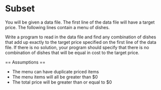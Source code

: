 Subset
======

You will be given a data file. The first line of the data file will have a target price. The following lines contain a menu of dishes.

Write a program to read in the data file and find any combination of dishes that add up exactly to the target price specified on the first line of the data file. If there is no solution, your program should specify that there is no combination of dishes that will be equal in cost to the target price.

== Assumptions ==
* The menu can have duplicate priced items
* The menu items will all be greater than $0
* The total price will be greater than or equal to $0

